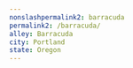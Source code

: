```yaml
---
﻿nonslashpermalink2: barracuda
permalink2: /barracuda/
alley: Barracuda
city: Portland
state: Oregon
---
```

